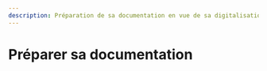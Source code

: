 ```yaml
---
description: Préparation de sa documentation en vue de sa digitalisation.
---
```


# Préparer sa documentation

